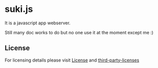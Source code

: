 # suki.js
It is a javascript app webserver.

Still many doc works to do but no one use it at the moment except me :)

## License

For licensing details please visit [License](LICENSE) and [third-party-licenses](third-party-licenses.md)
